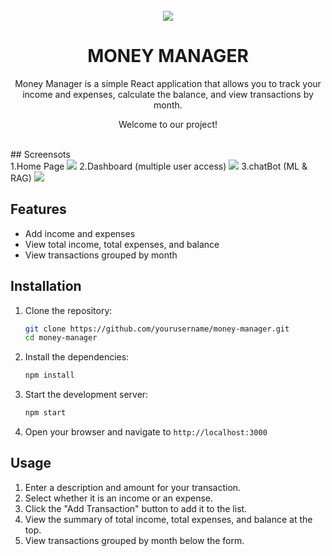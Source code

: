 <br />
<div align="center">
  <a href="t">
    <img src="./images/main.jpg" >
  </a>

  <h1 align="center">MONEY MANAGER</h1>
  <p>Money Manager is a simple React application that allows you to track your income and expenses, calculate the balance, and view transactions by month.
</p>

  <p align="center">
    Welcome to our project!
    <br />
    <br />
  </p>
</div>
## Screensots
<div id="screenshots">
 1.Home Page
<img src="./images/home.jpg">
2.Dashboard (multiple user access)
<img src="./images/dash.jpg">
3.chatBot (ML & RAG)
<img src="./images/bot.png">
</div>

## Features

- Add income and expenses
- View total income, total expenses, and balance
- View transactions grouped by month



## Installation

1. Clone the repository:
    ```bash
    git clone https://github.com/yourusername/money-manager.git
    cd money-manager
    ```

2. Install the dependencies:
    ```bash
    npm install
    ```

3. Start the development server:
    ```bash
    npm start
    ```

4. Open your browser and navigate to `http://localhost:3000`

## Usage

1. Enter a description and amount for your transaction.
2. Select whether it is an income or an expense.
3. Click the "Add Transaction" button to add it to the list.
4. View the summary of total income, total expenses, and balance at the top.
5. View transactions grouped by month below the form.




